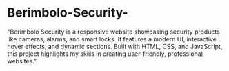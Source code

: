 # Berimbolo-Security-
"Berimbolo Security is a responsive website showcasing security products like cameras, alarms, and smart locks. It features a modern UI, interactive hover effects, and dynamic sections. Built with HTML, CSS, and JavaScript, this project highlights my skills in creating user-friendly, professional websites."
